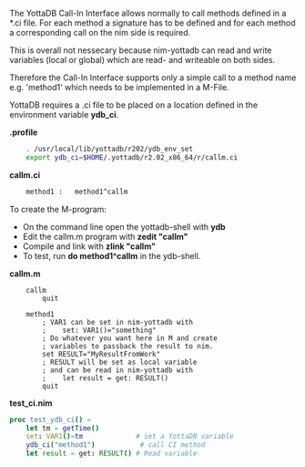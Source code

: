 The YottaDB Call-In Interface allows normally to call methods defined in a *.ci file. 
For each method a signature has to be defined and for each method a corresponding call on the nim side is required.

This is overall not nessecary because nim-yottadb can read and write variables (local or global) which are read- and writeable on both sides.

Therefore the Call-In Interface supports only a simple call to a method name e.g. 'method1' which needs to be implemented in a M-File.

YottaDB requires a .ci file to be placed on a location defined in the environment variable **ydb_ci**. 

**.profile**
```bash
    . /usr/local/lib/yottadb/r202/ydb_env_set
    export ydb_ci=$HOME/.yottadb/r2.02_x86_64/r/callm.ci
```
**callm.ci**
```bash
    method1 :   method1^callm
```
To create the M-program:
- On the command line open the yottadb-shell with **ydb**
- Edit the callm.m program with **zedit "callm"**
- Compile and link with **zlink "callm"**
- To test, run **do method1^callm** in the ydb-shell.

**callm.m**
```
    callm
        quit

    method1
        ; VAR1 can be set in nim-yottadb with
        ;    set: VAR1()="something"
        ; Do whatever you want here in M and create
        ; variables to passback the result to nim.
        set RESULT="MyResultFromWork"
        ; RESULT will be set as local variable
        ; and can be read in nim-yottadb with
        ;    let result = get: RESULT()
        quit
```
**test_ci.nim**
```nim
proc test_ydb_ci() =
    let tm = getTime()
    set: VAR1()=tm             # set a YottaDB variable
    ydb_ci("method1")           # call CI method
    let result = get: RESULT() # Read variable
```

